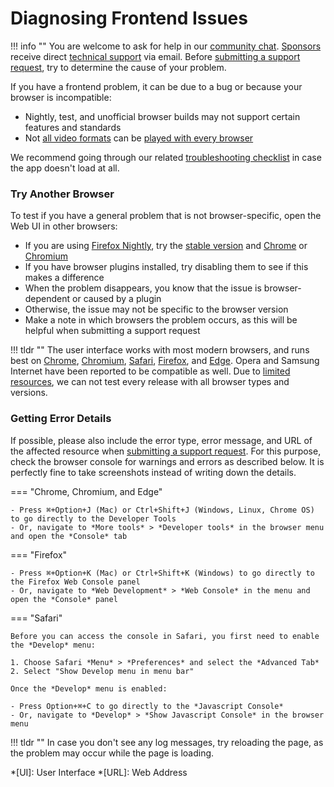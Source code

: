 # Diagnosing Frontend Issues

!!! info ""
    You are welcome to ask for help in our [community chat](https://gitter.im/browseyourlife/community).
    [Sponsors](../../funding.md) receive direct [technical support](https://photoprism.app/contact) via email.
    Before [submitting a support request](../../user-guide/index.md#getting-support), try to determine the cause of your problem.

If you have a frontend problem, it can be due to a bug or because your browser is incompatible:

- Nightly, test, and unofficial browser builds may not support certain features and standards
- Not [all video formats](https://caniuse.com/?search=video%20format) can be [played with every browser](https://github.com/photoprism/photoprism/issues/707)

We recommend going through our related [troubleshooting checklist](index.md#app-not-loading) in case the app doesn't
load at all.

### Try Another Browser ###

To test if you have a general problem that is not browser-specific, open the Web UI in other browsers:

- If you are using [Firefox Nightly](https://www.mozilla.org/en-US/firefox/channel/desktop/), try the [stable version](https://www.mozilla.org/en-US/firefox/all/#product-desktop-release) and [Chrome](https://www.google.com/chrome/) or [Chromium](https://www.chromium.org/getting-involved/download-chromium)
- If you have browser plugins installed, try disabling them to see if this makes a difference
- When the problem disappears, you know that the issue is browser-dependent or caused by a plugin
- Otherwise, the issue may not be specific to the browser version
- Make a note in which browsers the problem occurs, as this will be helpful when submitting a support request

!!! tldr ""
    The user interface works with most modern browsers, and runs best on [Chrome](https://www.google.com/chrome/), [Chromium](https://www.chromium.org/getting-involved/download-chromium), [Safari](https://www.apple.com/safari/), [Firefox](https://www.mozilla.org/en-US/firefox/all/#product-desktop-release), and [Edge](https://www.microsoft.com/en-us/edge).
    Opera and Samsung Internet have been reported to be compatible as well. Due to [limited resources](../../funding.md), we can
    not test every release with all browser types and versions.

### Getting Error Details ###

If possible, please also include the error type, error message, and URL of the affected resource when
[submitting a support request](../../user-guide/index.md#getting-support). For this purpose, check the
browser console for warnings and errors as described below. It is perfectly fine to take screenshots
instead of writing down the details.

=== "Chrome, Chromium, and Edge"
   
    - Press ⌘+Option+J (Mac) or Ctrl+Shift+J (Windows, Linux, Chrome OS) to go directly to the Developer Tools
    - Or, navigate to *More tools* > *Developer tools* in the browser menu and open the *Console* tab

=== "Firefox"

    - Press ⌘+Option+K (Mac) or Ctrl+Shift+K (Windows) to go directly to the Firefox Web Console panel
    - Or, navigate to *Web Development* > *Web Console* in the menu and open the *Console* panel

=== "Safari"

    Before you can access the console in Safari, you first need to enable the *Develop* menu:

    1. Choose Safari *Menu* > *Preferences* and select the *Advanced Tab*
    2. Select "Show Develop menu in menu bar"

    Once the *Develop* menu is enabled:

    - Press Option+⌘+C to go directly to the *Javascript Console*
    - Or, navigate to *Develop* > *Show Javascript Console* in the browser menu

!!! tldr ""
    In case you don't see any log messages, try reloading the page, as the problem may occur while the page is loading.

*[UI]: User Interface
*[URL]: Web Address